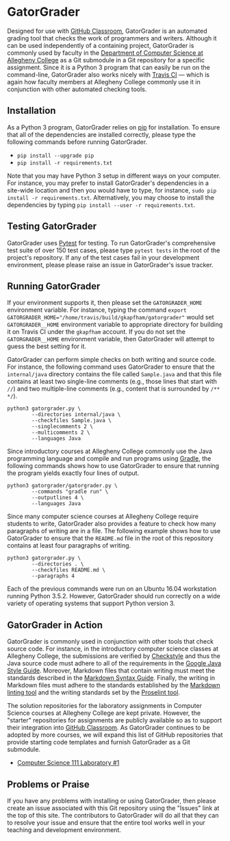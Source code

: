 # GatorGrader

Designed for use with [GitHub Classroom](https://classroom.github.com/),
GatorGrader is an automated grading tool that checks the work of programmers and
writers. Although it can be used independently of a containing project,
GatorGrader is commonly used by faculty in the [Department of Computer Science
at Allegheny College](https://github.com/Allegheny-Computer-Science) as a Git
submodule in a Git repository for a specific assignment. Since it is a Python 3
program that can easily be run on the command-line, GatorGrader also works
nicely with [Travis CI](https://travis-ci.com/) &mdash; which is again how
faculty members at Allegheny College commonly use it in conjunction with other
automated checking tools.

## Installation

As a Python 3 program, GatorGrader relies on
[pip](https://pip.pypa.io/en/stable/installing/) for installation. To ensure
that all of the dependencies are installed correctly, please type
the following commands before running GatorGrader.

- `pip install --upgrade pip`
- `pip install -r requirements.txt`

Note that you may have Python 3 setup in different ways on your computer. For
instance, you may prefer to install GatorGrader's dependencies in a site-wide
location and then you would have to type, for instance, `sudo pip install -r
requirements.txt`. Alternatively, you may choose to install the dependencies by
typing `pip install --user -r requirements.txt`.

## Testing GatorGrader

GatorGrader uses [Pytest](https://docs.pytest.org/en/latest/) for testing. To
run GatorGrader's comprehensive test suite of over 150 test cases, please type
`pytest tests` in the root of the project's repository. If any of the test cases
fail in your development environment, please please raise an issue in
GatorGrader's issue tracker.

## Running GatorGrader

If your environment supports it, then please set the `GATORGRADER_HOME`
environment variable. For instance, typing the command `export
GATORGRADER_HOME="/home/travis/build/gkapfham/gatorgrader"` would set
`GATORGRADER__HOME` environment variable to appropriate directory for building
it on Travis CI under the `gkapfham` account. If you do not set the
`GATORGRADER__HOME` environment variable, then GatorGrader will attempt to guess
the best setting for it.

GatorGrader can perform simple checks on both writing and source code. For
instance, the following command uses GatorGrader to ensure that the
`internal/java` directory contains the file called `Sample.java` and that
this file contains at least two single-line comments (e.g., those lines that
start with `//`) and two multiple-line comments (e.g., content that is
surrounded by `/** */`).

```
python3 gatorgrader.py \
        --directories internal/java \
        --checkfiles Sample.java \
        --singlecomments 2 \
        --multicomments 2 \
        --languages Java
```

Since introductory courses at Allegheny College commonly use the Java
programming language and compile and run programs using
[Gradle](https://gradle.org/), the following commands shows how to use
GatorGrader to ensure that running the program yields exactly four lines of
output.

```
python3 gatorgrader/gatorgrader.py \
        --commands "gradle run" \
        --outputlines 4 \
        --languages Java
```

Since many computer science courses at Allegheny College require students to
write, GatorGrader also provides a feature to check how many paragraphs of
writing are in a file. The following example shows how to use GatorGrader to
ensure that the `README.md` file in the root of this repository contains at
least four paragraphs of writing.

```
python3 gatorgrader.py \
        --directories . \
        --checkfiles README.md \
        --paragraphs 4
```

Each of the previous commands were run on an Ubuntu 16.04 workstation running
Python 3.5.2. However, GatorGrader should run correctly on a wide variety of
operating systems that support Python version 3.

## GatorGrader in Action

GatorGrader is commonly used in conjunction with other tools that check source
code. For instance, in the introductory computer science classes at Allegheny
College, the submissions are verified by
[Checkstyle](https://github.com/checkstyle/checkstyle) and thus the Java source
code must adhere to all of the requirements in the [Google Java Style
Guide](https://google.github.io/styleguide/javaguide.html). Moreover, Markdown
files that contain writing must meet the standards described in the [Markdown
Syntax Guide](https://guides.github.com/features/mastering-markdown/). Finally,
the writing in Markdown files must adhere to the standards established by
the [Markdown linting tool](https://github.com/markdownlint/markdownlint) and
the writing standards set by the [Proselint tool](http://proselint.com/).

The solution repositories for the laboratory assignments in Computer Science
courses at Allegheny College are kept private. However, the "starter"
repositories for assignments are publicly available so as to support their
integration into [GitHub Classroom](https://classroom.github.com/). As
GatorGrader continues to be adopted by more courses, we will expand this list of
GitHub repositories that provide starting code templates and furnish GatorGrader
as a Git submodule.

- [Computer Science 111 Laboratory #1](https://github.com/Allegheny-Computer-Science-111-F2017/cs111-F2017-lab1-starter)

## Problems or Praise

If you have any problems with installing or using GatorGrader, then please
create an issue associated with this Git repository using the "Issues" link at
the top of this site. The contributors to GatorGrader will do all that they can
to resolve your issue and ensure that the entire tool works well in your
teaching and development environment.
